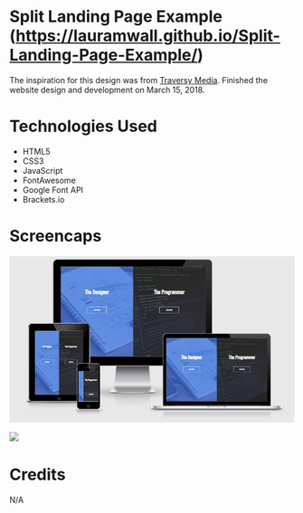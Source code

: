 # Split Landing Page Example (https://lauramwall.github.io/Split-Landing-Page-Example/)

The inspiration for this design was from <a href="https://codepen.io/bradtraversy/pen/dJzzdB">Traversy Media</a>. Finished the website design and development on March 15, 2018.

# Technologies Used

<ul>
  <li>HTML5</li>
  <li>CSS3</li>
  <li>JavaScript</li>
  <li>FontAwesome</li>
  <li>Google Font API</li>
  <li>Brackets.io</li>
</ul>

# Screencaps

<img src="split_preview.png">

<img src="https://cdn.dribbble.com/users/2010882/screenshots/4354342/edit3.png"></img>

# Credits

N/A


